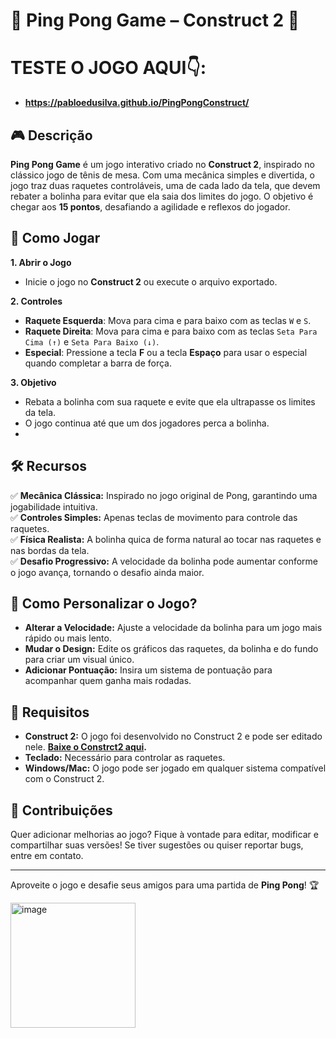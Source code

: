 # 🏓 Ping Pong Game – Construct 2 🏓  

# TESTE O JOGO AQUI👇: 
* **https://pabloedusilva.github.io/PingPongConstruct/**


## 🎮 Descrição  

**Ping Pong Game** é um jogo interativo criado no **Construct 2**, inspirado no clássico jogo de tênis de mesa. Com uma mecânica simples e divertida, o jogo traz duas raquetes controláveis, uma de cada lado da tela, que devem rebater a bolinha para evitar que ela saia dos limites do jogo. O objetivo é chegar aos **15 pontos**, desafiando a agilidade e reflexos do jogador.  

## 🚀 Como Jogar  

**1. Abrir o Jogo**  
- Inicie o jogo no **Construct 2** ou execute o arquivo exportado.  

**2. Controles**  
- **Raquete Esquerda**: Mova para cima e para baixo com as teclas `W` e `S`.  
- **Raquete Direita**: Mova para cima e para baixo com as teclas `Seta Para Cima (↑)` e `Seta Para Baixo (↓)`.
- **Especial**: Pressione a tecla **F** ou a tecla **Espaço** para usar o especial quando completar a barra de força.

**3. Objetivo**  
- Rebata a bolinha com sua raquete e evite que ela ultrapasse os limites da tela.  
- O jogo continua até que um dos jogadores perca a bolinha.
-  

## 🛠️ Recursos  

✅ **Mecânica Clássica:** Inspirado no jogo original de Pong, garantindo uma jogabilidade intuitiva.  
✅ **Controles Simples:** Apenas teclas de movimento para controle das raquetes.  
✅ **Física Realista:** A bolinha quica de forma natural ao tocar nas raquetes e nas bordas da tela.  
✅ **Desafio Progressivo:** A velocidade da bolinha pode aumentar conforme o jogo avança, tornando o desafio ainda maior.  

## 🎨 Como Personalizar o Jogo?  

- **Alterar a Velocidade:** Ajuste a velocidade da bolinha para um jogo mais rápido ou mais lento.  
- **Mudar o Design:** Edite os gráficos das raquetes, da bolinha e do fundo para criar um visual único.  
- **Adicionar Pontuação:** Insira um sistema de pontuação para acompanhar quem ganha mais rodadas.  

## 📌 Requisitos  

- **Construct 2:** O jogo foi desenvolvido no Construct 2 e pode ser editado nele. **[Baixe o Constrct2 aqui](https://www.construct.net/en/construct-2/download).**
- **Teclado:** Necessário para controlar as raquetes.  
- **Windows/Mac:** O jogo pode ser jogado em qualquer sistema compatível com o Construct 2.  

## 📌 Contribuições  

Quer adicionar melhorias ao jogo? Fique à vontade para editar, modificar e compartilhar suas versões! Se tiver sugestões ou quiser reportar bugs, entre em contato.  

---

Aproveite o jogo e desafie seus amigos para uma partida de **Ping Pong**! 🏆

<img width="200" alt="image" src= "https://github.com/user-attachments/assets/b01007e0-b428-4996-a14c-82842e5397db" />


